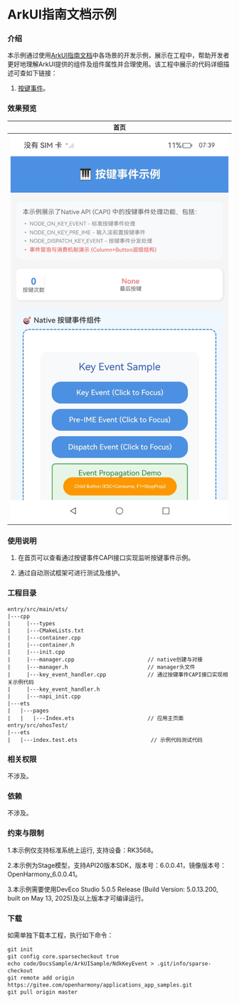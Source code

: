 # ArkUI指南文档示例

### 介绍

本示例通过使用[ArkUI指南文档](https://gitee.com/openharmony/docs/tree/master/zh-cn/application-dev/reference)中各场景的开发示例，展示在工程中，帮助开发者更好地理解ArkUI提供的组件及组件属性并合理使用。该工程中展示的代码详细描述可查如下链接：

1. [按键事件](https://gitcode.com/openharmony/docs/blob/master/en/application-dev/reference/apis-arkui/capi-native-key-event-h.md)。

### 效果预览

| 首页                                 |
|------------------------------------|
| ![](screenshots/device/image1.jpg) |

### 使用说明

1. 在首页可以查看通过按键事件CAPI接口实现监听按键事件示例。

2. 通过自动测试框架可进行测试及维护。

### 工程目录
```
entry/src/main/ets/
|---cpp
|     |---types
|     |---CMakeLists.txt
|     |---container.cpp
|     |---container.h
|     |---init.cpp
|     |---manager.cpp                       // native创建与对接
|     |---manager.h                         // manager头文件
|     |---key_event_handler.cpp             // 通过按键事件CAPI接口实现相关示例代码
|     |---key_event_handler.h              
|     |---napi_init.cpp
|---ets
|   |---pages
|   |   |---Index.ets                       // 应用主页面
entry/src/ohosTest/
|---ets
|   |---index.test.ets                       // 示例代码测试代码
```

### 相关权限

不涉及。

### 依赖

不涉及。

### 约束与限制

1.本示例仅支持标准系统上运行, 支持设备：RK3568。

2.本示例为Stage模型，支持API20版本SDK，版本号：6.0.0.41，镜像版本号：OpenHarmony_6.0.0.41。

3.本示例需要使用DevEco Studio 5.0.5 Release (Build Version: 5.0.13.200, built on May 13, 2025)及以上版本才可编译运行。

### 下载

如需单独下载本工程，执行如下命令：

````
git init
git config core.sparsecheckout true
echo code/DocsSample/ArkUISample/NdkKeyEvent > .git/info/sparse-checkout
git remote add origin https://gitee.com/openharmony/applications_app_samples.git
git pull origin master
````